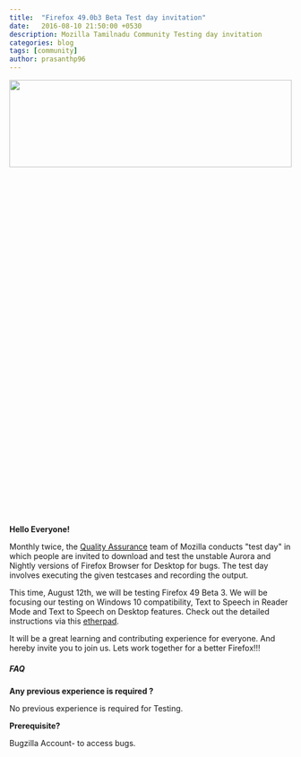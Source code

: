 ```yaml
---
title:  "Firefox 49.0b3 Beta Test day invitation"
date:   2016-08-10 21:50:00 +0530
description: Mozilla Tamilnadu Community Testing day invitation
categories: blog
tags: [community]
author: prasanthp96
---
```


<img height="20%" width="100%" src="https://pbs.twimg.com/media/ChI8q4UU8AAcw9t.jpg">

**Hello Everyone!**

 Monthly twice, the <a href="https://quality.mozilla.org/">Quality Assurance</a> team of Mozilla conducts "test day" in which people are invited to download and test the unstable Aurora and Nightly versions of Firefox Browser for Desktop for bugs. The test day involves executing the given testcases and recording the output. 

This time, August 12th, we will be testing Firefox 49 Beta 3. We will be focusing our testing on Windows 10 compatibility, Text to Speech in Reader Mode and Text to Speech on Desktop features. Check out the detailed instructions via this <a href="https://public.etherpad-mozilla.org/p/MozillaIndiaQA-testday-20160812">etherpad</a>.

It will be a great learning and contributing experience for everyone. And hereby invite you to join us. Lets work together for a better Firefox!!!


<h5>FAQ</h5>

**Any previous experience is required ?**

No previous experience is required for Testing.


**Prerequisite?**

Bugzilla Account- to access bugs.
